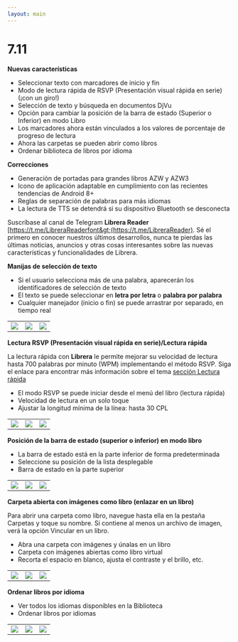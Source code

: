 ```yaml
---
layout: main
---
```


# 7.11

**Nuevas características**

* Seleccionar texto con marcadores de inicio y fin
* Modo de lectura rápida de RSVP (Presentación visual rápida en serie) (¡con un giro!)
* Selección de texto y búsqueda en documentos DjVu
* Opción para cambiar la posición de la barra de estado (Superior o Inferior) en modo Libro
* Los marcadores ahora están vinculados a los valores de porcentaje de progreso de lectura
* Ahora las carpetas se pueden abrir como libros
* Ordenar biblioteca de libros por idioma

**Correcciones**

* Generación de portadas para grandes libros AZW y AZW3
* Icono de aplicación adaptable en cumplimiento con las recientes tendencias de Android 8+
* Reglas de separación de palabras para más idiomas
* La lectura de TTS se detendrá si su dispositivo Bluetooth se desconecta

Suscríbase al canal de Telegram **Librera Reader** [https://t.me/LibreraReaderfont&gt;(https://t.me/LibreraReader). Sé el primero en conocer nuestros últimos desarrollos, nunca te pierdas las últimas noticias, anuncios y otras cosas interesantes sobre las nuevas características y funcionalidades de Librera.

**Manijas de selección de texto**

* Si el usuario selecciona más de una palabra, aparecerán los identificadores de selección de texto
* El texto se puede seleccionar en **letra por letra** o **palabra por palabra**
* Cualquier manejador (inicio o fin) se puede arrastrar por separado, en tiempo real

||||
|-|-|-|
|![](4.png)|![](5.png)|![](6.png)|

**Lectura RSVP (Presentación visual rápida en serie)/Lectura rápida**

La lectura rápida con **Librera** le permite mejorar su velocidad de lectura hasta 700 palabras por minuto (WPM) implementando el método RSVP.
Siga el enlace para encontrar más información sobre el tema [sección Lectura rápida](/manual/Rapid-Serial-Visual-Presentation/es)

* El modo RSVP se puede iniciar desde el menú del libro (lectura rápida)
* Velocidad de lectura en un solo toque
* Ajustar la longitud mínima de la línea: hasta 30 CPL

||||
|-|-|-|
|![](/manual/Rapid-Serial-Visual-Presentation/1.png)|![](/manual/Rapid-Serial-Visual-Presentation/2.png)|![](/manual/Rapid-Serial-Visual-Presentation/3.png)|

**Posición de la barra de estado (superior o inferior) en modo libro**

* La barra de estado está en la parte inferior de forma predeterminada
* Seleccione su posición de la lista desplegable
* Barra de estado en la parte superior

||||
|-|-|-|
|![](1.png)|![](2.png)|![](3.png)|

**Carpeta abierta con imágenes como libro (enlazar en un libro)**

Para abrir una carpeta como libro, navegue hasta ella en la pestaña Carpetas y toque su nombre. Si contiene al menos un archivo de imagen, verá la opción Vincular en un libro.

* Abra una carpeta con imágenes y únalas en un libro
* Carpeta con imágenes abiertas como libro virtual
* Recorta el espacio en blanco, ajusta el contraste y el brillo, etc.

||||
|-|-|-|
|![](/manual/Open-Folder-With-Images-As-A-Book/1.png)|![](/manual/Open-Folder-With-Images-As-A-Book/2.png)|![](/manual/Open-Folder-With-Images-As-A-Book/3.png)|

**Ordenar libros por idioma**

* Ver todos los idiomas disponibles en la Biblioteca
* Ordenar libros por idiomas

||||
|-|-|-|
|![](7.png)|![](8.png)|![](9.png)|


